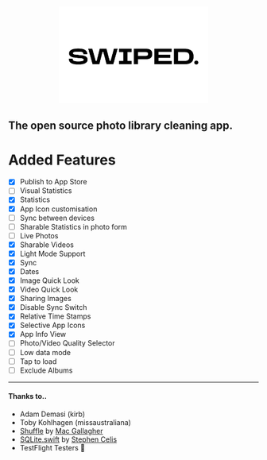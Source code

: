 <center><picture>
  <source media="(prefers-color-scheme: dark)" srcset="swiped./swippy.png">
  <img src="swiped./swippy_dark.png" width="300">
</picture></center>

## The open source photo library cleaning app.

# Added Features
- [x] Publish to App Store
- [ ] Visual Statistics
- [x] Statistics
- [x] App Icon customisation
- [ ] Sync between devices
- [ ] Sharable Statistics in photo form
- [ ] Live Photos
- [x] Sharable Videos
- [x] Light Mode Support
- [x] Sync
- [x] Dates
- [x] Image Quick Look
- [x] Video Quick Look
- [x] Sharing Images
- [x] Disable Sync Switch
- [x] Relative Time Stamps
- [x] Selective App Icons
- [x] App Info View
- [ ] Photo/Video Quality Selector
- [ ] Low data mode
- [ ] Tap to load
- [ ] Exclude Albums
---
#### Thanks to..
- Adam Demasi (kirb)
- Toby Kohlhagen (missaustraliana)
- [Shuffle](https://github.com/mac-gallagher/Shuffle) by [Mac Gallagher](https://github.com/mac-gallagher)
- [SQLite.swift](https://github.com/stephencelis/SQLite.swift) by [Stephen Celis](https://github.com/stephencelis)
- TestFlight Testers 💞